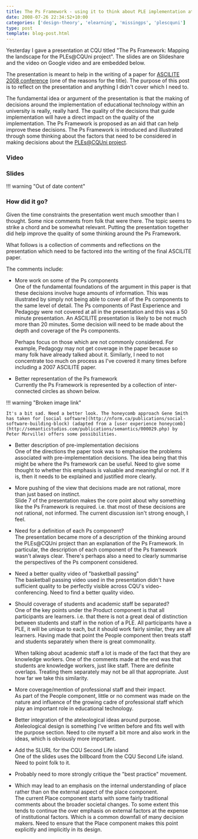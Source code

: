 ```yaml
---
title: The Ps Framework - using it to think about PLE implementation at CQU
date: 2008-07-26 22:34:52+10:00
categories: ['design-theory', 'elearning', 'missingps', 'plescquni']
type: post
template: blog-post.html
---
```

Yesterday I gave a presentation at CQU titled "The Ps Framework: Mapping the landscape for the PLEs@CQUni project". The slides are on Slideshare and the video on Google video and are embedded below.

The presentation is meant to help in the writing of a paper for [ASCILITE 2008 conference](http://www.ascilite.org.au/conferences/melbourne08/) (one of the reasons for the title). The purpose of this post is to reflect on the presentation and anything I didn't cover which I need to.

The fundamental idea or argument of the presentation is that the making of decisions around the implementation of educational technology within an university is really, really hard. The quality of the decisions that guide implementation will have a direct impact on the quality of the implementation. The Ps Framework is proposed as an aid that can help improve these decisions. The Ps Framework is introduced and illustrated through some thinking about the factors that need to be considered in making decisions about the [PLEs@CQUni project](http://cddu.cqu.edu.au/index.php/PLEs%40CQUni).

### Video

### Slides

!!! warning "Out of date content"

### How did it go?

Given the time constraints the presentation went much smoother than I thought. Some nice comments from folk that were there. The topic seems to strike a chord and be somewhat relevant. Putting the presentation together did help improve the quality of some thinking around the Ps Framework.

What follows is a collection of comments and reflections on the presentation which need to be factored into the writing of the final ASCILITE paper.

The comments include:

- More work on some of the Ps components  
    One of the fundamental foundations of the argument in this paper is that these decisions involve huge amounts of information. This was illustrated by simply not being able to cover all of the Ps components to the same level of detail. The Ps components of Past Experience and Pedagogy were not covered at all in the presentation and this was a 50 minute presentation. An ASCILITE presentation is likely to be not much more than 20 minutes. Some decision will need to be made about the depth and coverage of the Ps components.
    
    Perhaps focus on those which are not commonly considered. For example, Pedagogy may not get coverage in the paper because so many folk have already talked about it. Similarly, I need to not concentrate too much on process as I've covered it many times before including a 2007 ASCILITE paper.
    
- Better representation of the Ps framework  
    Currently the Ps Framework is represented by a collection of inter-connected circles as shown below. 
    
    
!!! warning "Broken image link"


    
    It's a bit sad. Need a better look. The honeycomb approach Gene Smith has taken for [social software](http://nform.ca/publications/social-software-building-block) (adapted from a [user experience honeycomb](http://semanticstudios.com/publications/semantics/000029.php) by Peter Morville) offers some possibilities.
- Better description of pre-implementation decisions  
    One of the directions the paper took was to emphasise the problems associated with pre-implementation decisions. The idea being that this might be where the Ps framework can be useful. Need to give some thought to whether this emphasis is valuable and meaningful or not. If it is, then it needs to be explained and justified more clearly.
- More pushing of the view that decisions made are not rational, more than just based on instinct.  
    Slide 7 of the presentation makes the core point about why something like the Ps Framework is required. i.e. that most of these decisions are not rational, not informed. The current discussion isn't strong enough, I feel.
- Need for a definition of each Ps component?  
    The presentation became more of a description of the thinking around the PLEs@CQUni project than an explanation of the Ps Framework. In particular, the description of each component of the Ps framework wasn't always clear. There's perhaps also a need to clearly summarise the perspectives of the Ps component considered.
- Need a better quality video of "basketball passing"  
    The basketball passing video used in the presentation didn't have sufficient quality to be perfectly visible across CQU's video-conferencing. Need to find a better quality video.
- Should coverage of students and academic staff be separated?  
    One of the key points under the Product component is that all participants are learners. i.e. that there is not a great deal of distinction between students and staff in the notion of a PLE. All participants have a PLE, it will be unique to each, but it should work fairly similar, they are all learners. Having made that point the People component then treats staff and students separately when there is great commonality.
    
    When talking about academic staff a lot is made of the fact that they are knowledge workers. One of the comments made at the end was that students are knowledge workers, just like staff. There are definite overlaps. Treating them separately may not be all that appropriate. Just how far we take this similarity.
    
- More coverage/mention of professional staff and their impact.  
    As part of the People component, little or no comment was made on the nature and influence of the growing cadre of professional staff which play an important role in educational technology.
- Better integration of the ateleological ideas around purpose.  
    Ateleological design is something I've written before and fits well with the purpose section. Need to cite myself a bit more and also work in the ideas, which is obviously more important.
- Add the SLURL for the CQU Second Life island  
    One of the slides uses the billboard from the CQU Second Life island. Need to point folk to it.
- Probably need to more strongly critique the "best practice" movement.  
    
- Which may lead to an emphasis on the internal understanding of place rather than on the external aspect of the place component.  
    The current Place component starts with some fairly traditional comments about the broader societal changes. To some extent this tends to continue the over emphasis on external factors at the expense of institutional factors. Which is a common downfall of many decision makers. Need to ensure that the Place component makes this point explicitly and implicitly in its design.